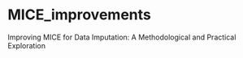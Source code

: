 # MICE_improvements
Improving MICE for Data Imputation: A Methodological and  Practical Exploration
